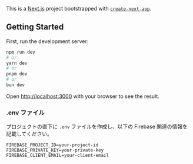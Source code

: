 This is a [Next.js](https://nextjs.org/) project bootstrapped with [`create-next-app`](https://github.com/vercel/next.js/tree/canary/packages/create-next-app).

## Getting Started

First, run the development server:

```bash
npm run dev
# or
yarn dev
# or
pnpm dev
# or
bun dev
```

Open [http://localhost:3000](http://localhost:3000) with your browser to see the result.

### .env ファイル

プロジェクトの直下に `.env` ファイルを作成し、以下の Firebase 関連の情報を記載してください。

```dotenv
FIREBASE_PROJECT_ID=your-project-id
FIREBASE_PRIVATE_KEY=your-private-key
FIREBASE_CLIENT_EMAIL=your-client-email
